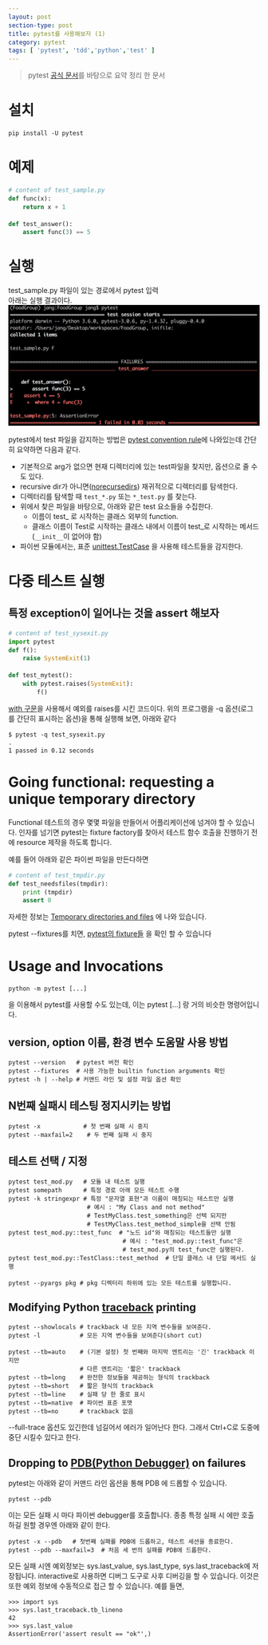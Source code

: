 ```yaml
---
layout: post
section-type: post
title: pytest를 사용해보자 (1)
category: pytest
tags: [ 'pytest', 'tdd','python','test' ]
---
```


> pytest [공식 문서](http://doc.pytest.org/en/latest/contents.html)를 바탕으로 요약 정리 한 문서

# 설치

``` text
pip install -U pytest
```

# 예제

``` python
# content of test_sample.py
def func(x):
    return x + 1

def test_answer():
    assert func(3) == 5
```

# 실행

test_sample.py 파일이 있는 경로에서 pytest 입력  
아래는 실행 결과이다.  
![실행 결과](/images/posts/pytest1.png)

pytest에서 test 파일을 감지하는 방법은 [pytest convention rule](http://doc.pytest.org/en/latest/goodpractices.html#test-discovery)에 나와있는데 간단히 요약하면 다음과 같다.

* 기본적으로 arg가 없으면 현재 디렉터리에 있는 test파일을 찾지만, 옵션으로 줄 수도 있다.
* recursive dir가 아니면([norecursedirs](http://doc.pytest.org/en/latest/customize.html#confval-norecursedirs)) 재귀적으로 디렉터리를 탐색한다.
* 디렉터리를 탐색할 때 ``` test_*.py ``` 또는 ``` *_test.py ``` 를 찾는다.
* 위에서 찾은 파일을 바탕으로, 아래와 같은 test 요소들을 수집한다.
  * 이름이 test_ 로 시작하는 클래스 외부의 function.
  * 클래스 이름이 Test로 시작하는 클래스 내에서 이름이 test_로 시작하는 메서드(``` __init__ ```이 없어야 함)
* 파이썬 모듈에서는, 표준 [unittest.TestCase](http://doc.pytest.org/en/latest/unittest.html#unittest-testcase) 을 사용해 테스트들을 감지한다.

# 다중 테스트 실행

## 특정 exception이 일어나는 것을 assert 해보자

``` python
# content of test_sysexit.py
import pytest
def f():
    raise SystemExit(1)

def test_mytest():
    with pytest.raises(SystemExit):
        f()
```

[with 구문](http://ingorae.tistory.com/505)을 사용해서 예외를 raises를 시킨 코드이다.
위의 프로그램을 -q 옵션(로그를 간단히 표시하는 옵션)을 통해 실행해 보면, 아래와 같다

```
$ pytest -q test_sysexit.py
.
1 passed in 0.12 seconds
```

# Going functional: requesting a unique temporary directory

Functional 테스트의 경우 몇몇 파일을 만들어서 어플리케이션에 넘겨야 할 수 있습니다. 인자를 넘기면 pytest는 fixture factory를 찾아서 테스트 함수 호출을 진행하기 전에 resource 제작을 하도록 합니다.

예를 들어 아래와 같은 파이썬 파일을 만든다하면

``` python
# content of test_tmpdir.py
def test_needsfiles(tmpdir):
    print (tmpdir)
    assert 0
```

자세한 정보는 [Temporary directories and files](http://doc.pytest.org/en/latest/tmpdir.html#tmpdir-handling)
에 나와 있습니다.

pytest --fixtures를 치면, [pytest의
fixture들](http://doc.pytest.org/en/latest/fixture.html#fixtures) 을 확인 할 수 있습니다


# Usage and Invocations
``` text
python -m pytest [...]
```
을 이용해서 pytest를 사용할 수도 있는데, 이는 pytest [...] 랑 거의 비슷한 명령어입니다.

## version, option 이름, 환경 변수 도움말 사용 방법
```
pytest --version   # pytest 버전 확인
pytest --fixtures  # 사용 가능한 builtin function arguments 확인
pytest -h | --help # 커맨드 라인 및 설정 파일 옵션 확인
```

## N번째 실패시 테스팅 정지시키는 방법

```
pytest -x            # 첫 번째 실패 시 중지
pytest --maxfail=2    # 두 번째 실패 시 중지
```

## 테스트 선택 / 지정

``` text
pytest test_mod.py   # 모듈 내 테스트 실행
pytest somepath      # 특정 경로 아래 모든 테스트 수행
pytest -k stringexpr # 특정 "문자열 표현"과 이름이 매칭되는 테스트만 실행  
                      # 예시 : "My Class and not method"  
                      # TestMyClass.test_something은 선택 되지만  
                      # TestMyClass.test_method_simple을 선택 안됨
pytest test_mod.py::test_func  # "노드 id"와 매칭되는 테스트들만 실행
                                # 예시 : "test_mod.py::test_func"은
                                # test_mod.py의 test_func만 실행된다.
pytest test_mod.py::TestClass::test_method  # 단일 클래스 내 단일 메서드 실행

pytest --pyargs pkg # pkg 디렉터리 하위에 있는 모든 테스트를 실행합니다.
```

## Modifying Python [traceback](https://ko.wikipedia.org/wiki/%ED%8A%B8%EB%9E%99%EB%B0%B1) printing

```
pytest --showlocals # trackback 내 모든 지역 변수들을 보여준다.
pytest -l           # 모든 지역 변수들을 보여준다(short cut)

pytest --tb=auto    # (기본 설정) 첫 번째와 마지막 엔트리는 '긴' trackback 이지만
                    # 다른 엔트리는 '짧은' trackback
pytest --tb=long    # 완전한 정보들을 제공하는 형식의 trackback
pytest --tb=short   # 짧은 형식의 trackback
pytest --tb=line    # 실패 당 한 줄로 표시
pytest --tb=native  # 파이썬 표준 포맷
pytest --tb=no      # trackback 없음
```
--full-trace 옵션도 있긴한데 넘길어서 에러가 일어난다 한다. 그래서 Ctrl+C로 도중에 중단 시킬수 있다고 한다.

## Dropping to [PDB(Python Debugger)](https://docs.python.org/3/library/pdb.html) on failures

pytest는 아래와 같이 커맨드 라인 옵션을 통해 PDB 에 드롭할 수 있습니다.
``` text
pytest --pdb
```
이는 모든 실패 시 마다 파이썬 debugger를 호출합니다. 종종 특정 실패 시 에만 호출하길 원할 경우엔 아래와 같이 한다.
``` text
pytest -x --pdb   # 첫번째 실패를 PDB에 드롭하고, 테스트 세션을 종료한다.
pytest --pdb --maxfail=3  # 처음 세 번의 실패를 PDB에 드롭한다.
```
모든 실패 시엔 예외정보는 sys.last_value, sys.last_type, sys.last_traceback에 저장됩니다. interactive로 사용하면 디버그 도구로 사후 디버깅을 할 수 있습니다. 이것은 또한 예외 정보에 수동적으로 접근 할 수 있습니다. 예를 들면,
``` text
>>> import sys
>>> sys.last_traceback.tb_lineno
42
>>> sys.last_value
AssertionError('assert result == "ok"',)
```
